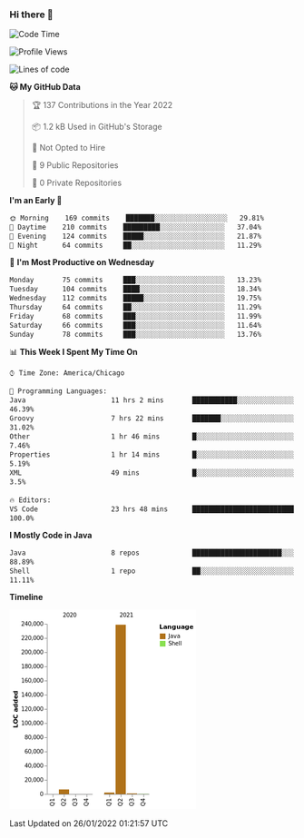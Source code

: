 ### Hi there 👋


<!--START_SECTION:waka-->
![Code Time](http://img.shields.io/badge/Code%20Time-2%2C006%20hrs%2028%20mins-blue)

![Profile Views](http://img.shields.io/badge/Profile%20Views-0-blue)

![Lines of code](https://img.shields.io/badge/From%20Hello%20World%20I%27ve%20Written-249%20Thousand%20lines%20of%20code-blue)

**🐱 My GitHub Data** 

> 🏆 137 Contributions in the Year 2022
 > 
> 📦 1.2 kB Used in GitHub's Storage 
 > 
> 🚫 Not Opted to Hire
 > 
> 📜 9 Public Repositories 
 > 
> 🔑 0 Private Repositories  
 > 
**I'm an Early 🐤** 

```text
🌞 Morning    169 commits    ███████░░░░░░░░░░░░░░░░░░   29.81% 
🌆 Daytime    210 commits    █████████░░░░░░░░░░░░░░░░   37.04% 
🌃 Evening    124 commits    █████░░░░░░░░░░░░░░░░░░░░   21.87% 
🌙 Night      64 commits     ██░░░░░░░░░░░░░░░░░░░░░░░   11.29%

```
📅 **I'm Most Productive on Wednesday** 

```text
Monday       75 commits     ███░░░░░░░░░░░░░░░░░░░░░░   13.23% 
Tuesday      104 commits    ████░░░░░░░░░░░░░░░░░░░░░   18.34% 
Wednesday    112 commits    █████░░░░░░░░░░░░░░░░░░░░   19.75% 
Thursday     64 commits     ██░░░░░░░░░░░░░░░░░░░░░░░   11.29% 
Friday       68 commits     ███░░░░░░░░░░░░░░░░░░░░░░   11.99% 
Saturday     66 commits     ███░░░░░░░░░░░░░░░░░░░░░░   11.64% 
Sunday       78 commits     ███░░░░░░░░░░░░░░░░░░░░░░   13.76%

```


📊 **This Week I Spent My Time On** 

```text
⌚︎ Time Zone: America/Chicago

💬 Programming Languages: 
Java                     11 hrs 2 mins       ███████████░░░░░░░░░░░░░░   46.39% 
Groovy                   7 hrs 22 mins       ███████░░░░░░░░░░░░░░░░░░   31.02% 
Other                    1 hr 46 mins        █░░░░░░░░░░░░░░░░░░░░░░░░   7.46% 
Properties               1 hr 14 mins        █░░░░░░░░░░░░░░░░░░░░░░░░   5.19% 
XML                      49 mins             █░░░░░░░░░░░░░░░░░░░░░░░░   3.5%

🔥 Editors: 
VS Code                  23 hrs 48 mins      █████████████████████████   100.0%

```

**I Mostly Code in Java** 

```text
Java                     8 repos             ██████████████████████░░░   88.89% 
Shell                    1 repo              ██░░░░░░░░░░░░░░░░░░░░░░░   11.11%

```


**Timeline**

![Chart not found](https://raw.githubusercontent.com/powercasgamer/powercasgamer/master/charts/bar_graph.png) 


 Last Updated on 26/01/2022 01:21:57 UTC
<!--END_SECTION:waka-->
